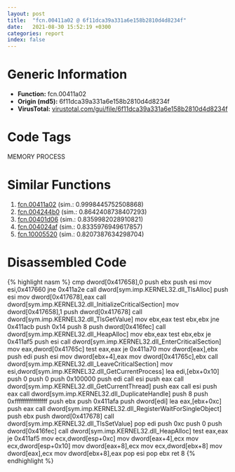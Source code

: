 ```yaml
---
layout: post
title:  "fcn.00411a02 @ 6f11dca39a331a6e158b2810d4d8234f"
date:   2021-08-30 15:52:19 +0300
categories: report
index: false
---
```


# Generic Information
- **Function:** fcn.00411a02
- **Origin (md5):** 6f11dca39a331a6e158b2810d4d8234f
- **VirusTotal:** [virustotal.com/gui/file/6f11dca39a331a6e158b2810d4d8234f][virustotal_ref]

# Code Tags
<span class="tag" id="MEMORY">MEMORY</span>
<span class="tag" id="PROCESS">PROCESS</span>


# Similar Functions

1. [fcn.00411a02][similar_1_ref] (sim.: 0.9998445752508868)
2. [fcn.004244b0][similar_2_ref] (sim.: 0.8642408738407293)
3. [fcn.00401d06][similar_3_ref] (sim.: 0.8359982028910821)
4. [fcn.004024af][similar_4_ref] (sim.: 0.8335976949617857)
5. [fcn.10005520][similar_5_ref] (sim.: 0.8207387634298704)


# Disassembled Code

{% highlight nasm %}
cmp dword[0x417658],0
push ebx
push esi
mov esi,0x417660
jne 0x411a2e
call dword[sym.imp.KERNEL32.dll_TlsAlloc]
push esi
mov dword[0x417678],eax
call dword[sym.imp.KERNEL32.dll_InitializeCriticalSection]
mov dword[0x417658],1
push dword[0x417678]
call dword[sym.imp.KERNEL32.dll_TlsGetValue]
mov ebx,eax
test ebx,ebx
jne 0x411acb
push 0x14
push 8
push dword[0x416fec]
call dword[sym.imp.KERNEL32.dll_HeapAlloc]
mov ebx,eax
test ebx,ebx
je 0x411af5
push esi
call dword[sym.imp.KERNEL32.dll_EnterCriticalSection]
mov eax,dword[0x41765c]
test eax,eax
je 0x411a70
mov dword[eax],ebx
push edi
push esi
mov dword[ebx+4],eax
mov dword[0x41765c],ebx
call dword[sym.imp.KERNEL32.dll_LeaveCriticalSection]
mov esi,dword[sym.imp.KERNEL32.dll_GetCurrentProcess]
lea edi,[ebx+0x10]
push 0
push 0
push 0x100000
push edi
call esi
push eax
call dword[sym.imp.KERNEL32.dll_GetCurrentThread]
push eax
call esi
push eax
call dword[sym.imp.KERNEL32.dll_DuplicateHandle]
push 8
push 0xffffffffffffffff
push ebx
push 0x411afa
push dword[edi]
lea eax,[ebx+0xc]
push eax
call dword[sym.imp.KERNEL32.dll_RegisterWaitForSingleObject]
push ebx
push dword[0x417678]
call dword[sym.imp.KERNEL32.dll_TlsSetValue]
pop edi
push 0xc
push 0
push dword[0x416fec]
call dword[sym.imp.KERNEL32.dll_HeapAlloc]
test eax,eax
je 0x411af5
mov ecx,dword[esp+0xc]
mov dword[eax+4],ecx
mov ecx,dword[esp+0x10]
mov dword[eax+8],ecx
mov ecx,dword[ebx+8]
mov dword[eax],ecx
mov dword[ebx+8],eax
pop esi
pop ebx
ret 8
{% endhighlight %}


[similar_1_ref]: /report/fcn.00411a02@fbf34fa6d7da2b8e1de5133a8ca34847
[similar_2_ref]: /report/fcn.004244b0@1123b7aa5760238fe93045e585b8234c
[similar_3_ref]: /report/fcn.00401d06@5f763449465a14d1cdb5ea67e2f984d0
[similar_4_ref]: /report/fcn.004024af@5f763449465a14d1cdb5ea67e2f984d0
[similar_5_ref]: /report/fcn.10005520@2585b133c2e70968905cce13b1fc2654
[virustotal_ref]: https://www.virustotal.com/gui/file/6f11dca39a331a6e158b2810d4d8234f